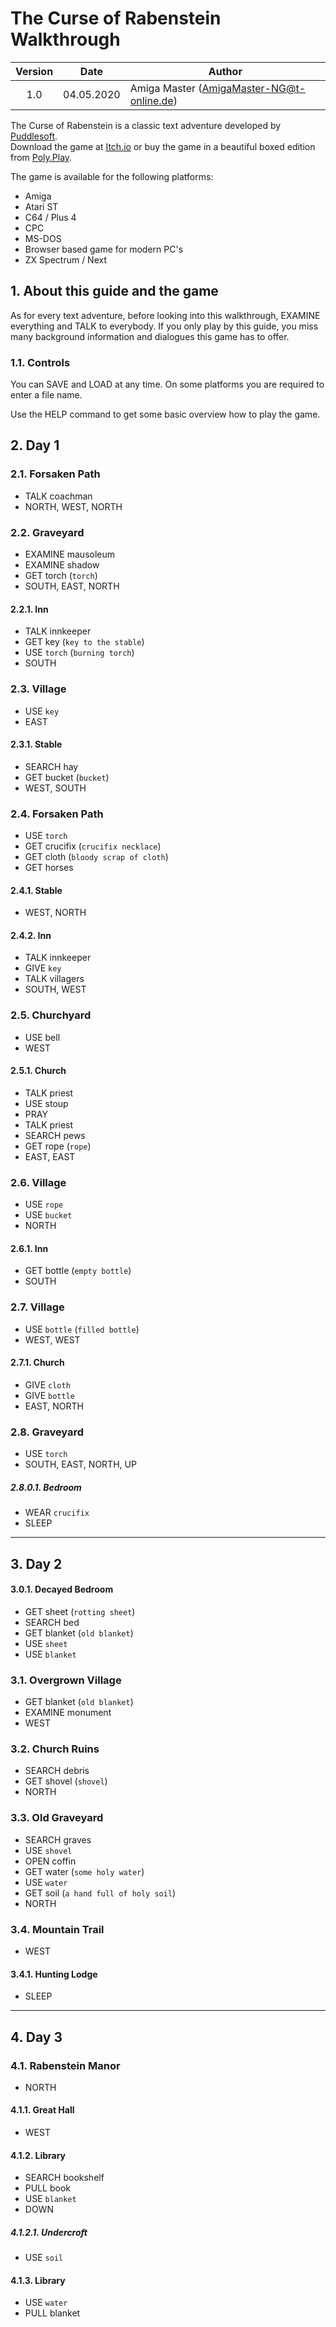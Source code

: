 # The Curse of Rabenstein Walkthrough

| Version | Date       | Author                                    |
|:-------:|------------|-------------------------------------------|
|   1.0   | 04.05.2020 | Amiga Master (AmigaMaster-NG@t-online.de) |

The Curse of Rabenstein is a classic text adventure developed by [Puddlesoft](http://puddlesoft.net).  
Download the game at [Itch.io](https://8bitgames.itch.io/rabenstein) or buy the game in a beautiful boxed edition from [Poly.Play](https://www.polyplay.xyz/navi.php?qs=Rabenstein).

The game is available for the following platforms:

- Amiga
- Atari ST
- C64 / Plus 4
- CPC
- MS-DOS
- Browser based game for modern PC's
- ZX Spectrum / Next

## 1. About this guide and the game

As for every text adventure, before looking into this walkthrough, EXAMINE everything and TALK to everybody. If you only play by this guide, you miss many background information and dialogues this game has to offer.

### 1.1. Controls

You can SAVE and LOAD at any time. On some platforms you are required to enter a file name.

Use the HELP command to get some basic overview how to play the game.

## 2. Day 1

### 2.1. Forsaken Path

- TALK coachman
- NORTH, WEST, NORTH

### 2.2. Graveyard

- EXAMINE mausoleum
- EXAMINE shadow
- GET torch (`torch`)
- SOUTH, EAST, NORTH

#### 2.2.1. Inn

- TALK innkeeper
- GET key (`key to the stable`)
- USE `torch` (`burning torch`)
- SOUTH

### 2.3. Village

- USE `key`
- EAST

#### 2.3.1. Stable

- SEARCH hay
- GET bucket (`bucket`)
- WEST, SOUTH

### 2.4. Forsaken Path

- USE `torch`
- GET crucifix (`crucifix necklace`)
- GET cloth (`bloody scrap of cloth`)
- GET horses

#### 2.4.1. Stable

- WEST, NORTH

#### 2.4.2. Inn

- TALK innkeeper
- GIVE `key`
- TALK villagers
- SOUTH, WEST

### 2.5. Churchyard

- USE bell
- WEST

#### 2.5.1. Church

- TALK priest
- USE stoup
- PRAY
- TALK priest
- SEARCH pews
- GET rope (`rope`)
- EAST, EAST

### 2.6. Village

- USE `rope`
- USE `bucket`
- NORTH

#### 2.6.1. Inn

- GET bottle (`empty bottle`)
- SOUTH

### 2.7. Village

- USE `bottle` (`filled bottle`)
- WEST, WEST

#### 2.7.1. Church

- GIVE `cloth`
- GIVE `bottle`
- EAST, NORTH

### 2.8. Graveyard

- USE `torch`
- SOUTH, EAST, NORTH, UP

##### 2.8.0.1. Bedroom

- WEAR `crucifix`
- SLEEP

---

## 3. Day 2

#### 3.0.1. Decayed Bedroom

- GET sheet (`rotting sheet`)
- SEARCH bed
- GET blanket (`old blanket`)
- USE `sheet`
- USE `blanket`

### 3.1. Overgrown Village

- GET blanket (`old blanket`)
- EXAMINE monument
- WEST

### 3.2. Church Ruins

- SEARCH debris
- GET shovel (`shovel`)
- NORTH

### 3.3. Old Graveyard

- SEARCH graves
- USE `shovel`
- OPEN coffin
- GET water (`some holy water`)
- USE `water`
- GET soil (`a hand full of holy soil`)
- NORTH

### 3.4. Mountain Trail

- WEST

#### 3.4.1. Hunting Lodge

- SLEEP

---

## 4. Day 3

### 4.1. Rabenstein Manor

- NORTH

#### 4.1.1. Great Hall

- WEST

#### 4.1.2. Library

- SEARCH bookshelf
- PULL book
- USE `blanket`
- DOWN

##### 4.1.2.1. Undercroft

- USE `soil`

#### 4.1.3. Library

- USE `water`
- PULL blanket

